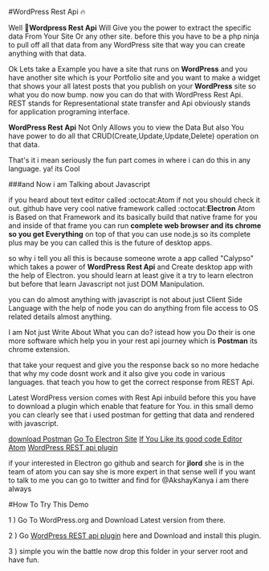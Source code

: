 #WordPress Rest Api :fire:

Well :hatched_chick:**Wordpress Rest Api** Will Give you the power to extract the specific data From Your Site Or any other site. before this you have to 
be a php ninja to pull off all that data from any WordPress site that way you can create anything with that data.

Ok Lets take a Example you have a site that runs on **WordPress** and you have another site which is your Portfolio site and you want to
make a widget that shows your all latest posts that you publish on your **WordPress** site so what you do now bump. now you can do that
with WordPress Rest Api. REST stands for Representational state transfer and Api obviously stands for application programing interface.

**WordPress Rest Api** Not Only Allows you to view the Data But also You have power to do all that CRUD(Create,Update,Update,Delete) operation on that data. 

That's it i mean seriously the fun part comes in where i can do this in any language. ya! its Cool 

###and Now i am Talking about Javascript

if you heard about text editor called :octocat:Atom if not you should check it out. github have very cool native framework called :octocat:**Electron** Atom is Based on that Framework and its basically build that native frame for you and inside
of that frame you can run **complete web browser and its chrome so you get Everything** on top of that you can use node.js so its complete plus
may be you can called this is the future of desktop apps. 

so why i tell you all this is because someone wrote a app called "Calypso" which
takes a power of **WordPress Rest Api** and Create desktop app with the help of Electron. you should learn at least give it a try to learn electron but before that learn Javascript not just DOM Manipulation.

you can do almost anything with javascript is not about just Client Side Language with the help of node you can do anything from file access to OS related details almost anything.

I am Not just Write About What you can do? istead how you Do their is one more software which help you in your rest api journey which is **Postman** its chrome extension.

that take your request and give you the response back so no more hedache that why my code dosnt work and it also give you code in various
languages. that teach you how to get the correct response from REST Api. 

Latest WordPress version comes with Rest Api inbuild before this you
have to download a plugin which enable that feature for You. in this small demo you can clearly see that i used postman for getting that data and rendered with javascript. 

[download Postman](https://chrome.google.com/webstore/detail/postman/fhbjgbiflinjbdggehcddcbncdddomop?hl=en-GB)
[Go To Electron Site](http://electron.atom.io/)
[If You Like its good code Editor Atom](https://atom.io/)
[WordPress REST api plugin](https://wordpress.org/plugins/json-rest-api/)

if your interested in Electron go github and search for **jlord** she is in the team of atom you can say she is more expert in that sense
well if you want to talk to me you can go to twitter and find for @AkshayKanya i am there always

#How To Try This Demo

1 ) Go To WordPress.org and Download Latest version from there.

2 ) Go [WordPress REST api plugin](https://wordpress.org/plugins/json-rest-api/) here and Download and install this plugin.

3 ) simple you win the battle now drop this folder in your server root and have fun.
